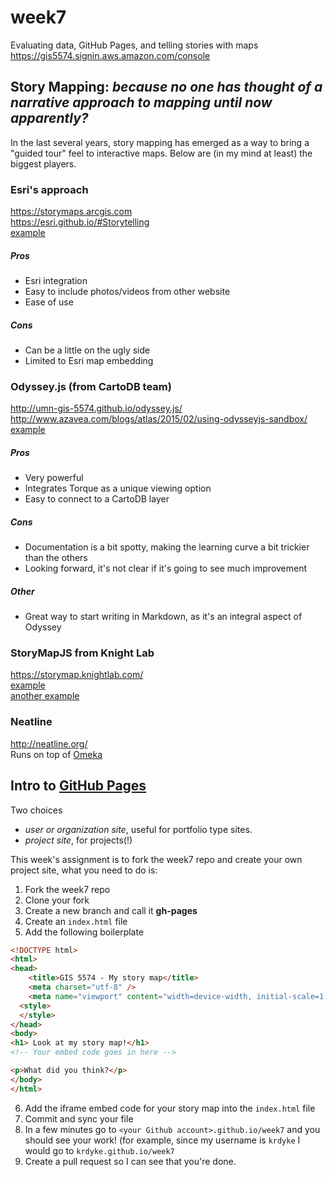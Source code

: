 # week7
Evaluating data, GitHub Pages, and telling stories with maps
https://gis5574.signin.aws.amazon.com/console

## Story Mapping: *because no one has thought of a narrative approach to mapping until now apparently?*

In the last several years, story mapping has emerged as a way to bring a "guided tour" feel to interactive maps. Below are (in my mind at least) the biggest players.

### Esri's approach
https://storymaps.arcgis.com  
https://esri.github.io/#Storytelling  
[example](http://storymaps.esri.com/stories/2015/refugee-crisis/)  

##### Pros
- Esri integration
- Easy to include photos/videos from other website
- Ease of use

##### Cons
- Can be a little on the ugly side
- Limited to Esri map embedding

### Odyssey.js (from CartoDB team)
http://umn-gis-5574.github.io/odyssey.js/
http://www.azavea.com/blogs/atlas/2015/02/using-odysseyjs-sandbox/
[example](http://clhenrick.github.io/BushwickCommunityMap/)

##### Pros
- Very powerful
- Integrates Torque as a unique viewing option
- Easy to connect to a CartoDB layer

##### Cons
- Documentation is a bit spotty, making the learning curve a bit trickier than the others
- Looking forward, it's not clear if it's going to see much improvement 

##### Other
- Great way to start writing in Markdown, as it's an integral aspect of Odyssey

### StoryMapJS from Knight Lab
https://storymap.knightlab.com/  
[example](http://www.minnpost.com/stroll/2014/06/hockey-hip-hop-and-other-green-line-highlights)  
[another example](https://storymap.knightlab.com/examples/aryas-journey/)  

### Neatline
http://neatline.org/  
Runs on top of [Omeka](http://omeka.org/)  

## Intro to [GitHub Pages](https://pages.github.com)
Two choices
- *user or organization site*, useful for portfolio type sites.  
- *project site*, for projects(!)

This week's assignment is to fork the week7 repo and create your own project site, what you need to do is:

1. Fork the week7 repo  
2. Clone your fork  
3. Create a new branch and call it **gh-pages**  
4. Create an `index.html` file  
5. Add the following boilerplate  

```html
<!DOCTYPE html>
<html>
<head>
	<title>GIS 5574 - My story map</title>
	<meta charset="utf-8" />
	<meta name="viewport" content="width=device-width, initial-scale=1.0">
  <style>
  </style>
</head>
<body>
<h1> Look at my story map!</h1>
<!-- Your embed code goes in here -->

<p>What did you think?</p>
</body>
</html>
```

6. Add the iframe embed code for your story map into the `index.html` file  
7. Commit and sync your file  
8. In a few minutes go to `<your Github account>.github.io/week7` and you should see your work! (for example, since my username is `krdyke` I would go to `krdyke.github.io/week7`  
9. Create a pull request so I can see that you're done.  
